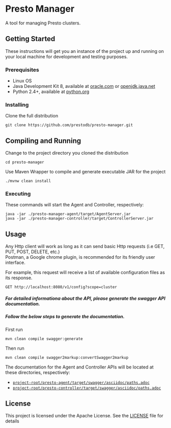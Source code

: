 # Presto Manager

A tool for managing Presto clusters.

## Getting Started

These instructions will get you an instance of the project up and running
on your local machine for development and testing purposes.

### Prerequisites

- Linux OS
- Java Development Kit 8, available at [oracle.com][Oracle Java] or [openjdk.java.net][OpenJDK]
- Python 2.4+, available at [python.org](https://www.python.org/downloads/)

### Installing

Clone the full distribution
```
git clone https://github.com/prestodb/presto-manager.git
```

## Compiling and Running

Change to the project directory you cloned the distribution
```
cd presto-manager
```

Use Maven  Wrapper to compile and generate executable JAR for the project
```
./mvnw clean install
```

### Executing

These commands will start the Agent and Controller, respectively:
```
java -jar ./presto-manager-agent/target/AgentServer.jar
java -jar ./presto-manager-controller/target/ControllerServer.jar
```

## Usage

Any Http client will work as long as it can send basic Http requests
(i.e GET, PUT, POST, DELETE, etc.)  
Postman, a Google chrome plugin, is recommended for its friendly user interface.

For example, this request will receive a list of available configuration files as its response.
```
GET http://localhost:8080/v1/config?scope=cluster
```

##### For detailed informationa about the API, please generate the swagger API documentation.
##### Follow the below steps to generate the documentation.
First run
```
mvn clean compile swagger:generate
```
Then run
```
mvn clean compile swagger2markup:convertSwagger2markup
```
The documentation for the Agent and Controller APIs will be located at these directories, respectively:  
- [`project-root/presto-agent/target/swagger/asciidoc/paths.adoc`]
- [`project-root/presto-controller/target/swagger/asciidoc/paths.adoc`]

[`project-root/presto-agent/target/swagger/asciidoc/paths.adoc`]: project-root/presto-agent/target/swagger/asciidoc/paths.adoc
[`project-root/presto-controller/target/swagger/asciidoc/paths.adoc`]: project-root/presto-controller/target/swagger/asciidoc/paths.adoc

## License

This project is licensed under the Apache License.
See the [LICENSE](LICENSE) file for details


[OpenJDK]: http://openjdk.java.net/install
[Oracle Java]: http://www.oracle.com/technetwork/java/javase/downloads/jdk8-downloads-2133151.html